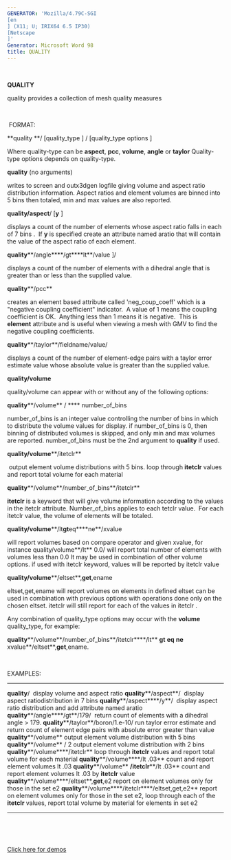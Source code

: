```yaml
---
GENERATOR: 'Mozilla/4.79C-SGI 
[en
] (X11; U; IRIX64 6.5 IP30) 
[Netscape
]'
Generator: Microsoft Word 98
title: QUALITY
---
```


 

 **QUALITY**

  quality provides a collection of mesh quality measures

 

 FORMAT:

**quality **/
[quality\_type
] / 
[quality\_type options
]

Where quality-type can be **aspect**, **pcc**, **volume**, **angle** or
**taylor** Quality-type options depends on quality-type.

**quality** (no arguments)

writes to screen and outx3dgen logfile giving volume and aspect ratio
distribution information. Aspect ratios and element volumes are binned
into 5 bins then totaled, min and max values are also reported.

**quality/aspect**/
[**y**
]

displays a count of the number of elements whose aspect ratio falls in
each of 7 bins .  If **y** is specified create an attribute named aratio
that will contain the value of the aspect ratio of each element.

**quality****/angle****/gt****lt**/value
]/

displays a count of the number of elements with a dihedral angle that is
greater than or less than the supplied value.

**quality****/pcc**

creates an element based attribute called 'neg\_coup\_coeff' which is a
"negative coupling coefficient" indicator.  A value of 1 means the
coupling coefficient is OK.  Anything less than 1 means it is negative. 
This is  **element** attribute and is useful when viewing a mesh with
GMV to find the negative coupling coefficients.

**quality****/taylor**/fieldname/value/

displays a count of the number of element-edge pairs with a taylor error
estimate value whose absolute value is greater than the supplied value.

**quality/volume**

quality/volume can appear with or without any of the following options:

**quality****/volume** / **** number\_of\_bins

number\_of\_bins is an integer value controlling the number of bins in
which to distribute the volume values for display. if number\_of\_bins
is 0, then binning of distributed volumes is skipped, and only min and
max volumes are reported. number\_of\_bins must be the 2nd argument to
**quality** if used.

**quality/volume****/itetclr**

 output element volume distributions with 5 bins. loop through
**itetclr** values and report total volume for each material

**quality****/volume**/number\_of\_bins**/itetclr**

**itetclr** is a keyword that will give volume information according to
the values in the itetclr attribute. Number\_of\_bins applies to each
tetclr value.  For each itetclr value, the volume of elements will be
totaled.

**quality/volume****/lt****gt****eq****ne**/xvalue

will report volumes based on compare operator and given xvalue, for
instance quality/volume**/lt** 0.0/ will report total number of elements
with volumes less than 0.0 It may be used in combination of other volume
options. if used with itetclr keyword, values will be reported by
itetclr value

**quality/volume****/eltset**,**get**,ename

eltset,get,ename will report volumes on elements in defined eltset can
be used in combination with previous options with operations done only
on the chosen eltset. itetclr will still report for each of the values
in itetclr .

Any combination of quality\_type options may occur with the **volume**
quality\_type, for example:

**quality****/volume**/number\_of\_bins**/itetclr****/lt** **gt** 
**eq**  **ne**  xvalue**/eltset**,**get**,ename.

 

EXAMPLES:

  ------------------------------------------------------ -------------------------------------------------------------------------------------------------------------------------------------------------------------
  **quality**/                                           display volume and aspect ratio
  **quality****/aspect**/                                display aspect ratiodistribution in 7 bins
  **quality****/aspect****/y**/                          display aspect ratio distribution and add attribute named aratio
  **quality****/angle****/gt**/179/                      return count of elements with a dihedral angle &gt; 179.
  **quality****/taylor**/boron/1.e-10/                   run taylor error estimate and return count of element edge pairs with absolute error greater than value
  **quality****/volume**                                 output element volume distribution with 5 bins
  **quality****/volume** / 2                             output element volume distribution with 2 bins
  **quality****/volume****/itetclr**                     loop through **itetclr** values and report total volume for each material
  **quality****/volume****/lt .03**                      count and report element volumes lt .03
  **quality****/volume** **/itetclr****/lt .03**         count and report element volumes lt .03 by **itetclr** value
  **quality****/volume****/eltset**,**get**,e2           report on element volumes only for those in the set e2
  **quality****/volume****/itetclr****/eltset,get,e2**   report on element volumes only for those in the set e2, loop through each of the **itetclr** values, report total volume by material for elements in set e2
  ------------------------------------------------------ -------------------------------------------------------------------------------------------------------------------------------------------------------------

 

 

[Click here for demos](demos/quality_pcc/test/md/main_qual.md)
